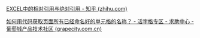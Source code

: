



[EXCEL中的相对引用与绝对引用 - 知乎 (zhihu.com)](https://zhuanlan.zhihu.com/p/119316022)







[如何用代码获取页面所有已经命名好的单元格的名称？ - 活字格专区 - 求助中心 - 葡萄城产品技术社区 (grapecity.com.cn)](https://gcdn.grapecity.com.cn/showtopic-81114-1-1.html)